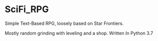 # SciFi_RPG
Simple Text-Based RPG, loosely based on Star Frontiers.

Mostly random grinding with leveling and a shop.
Written In Python 3.7

